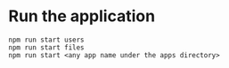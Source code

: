 # Run the application

```
npm run start users
npm run start files
npm run start <any app name under the apps directory>
```
